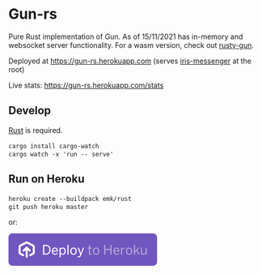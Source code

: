 # Gun-rs

Pure Rust implementation of Gun. As of 15/11/2021 has in-memory and websocket server functionality. For a wasm version, check out [rusty-gun](https://github.com/mmalmi/rusty-gun).

Deployed at https://gun-rs.herokuapp.com (serves [iris-messenger](https://github.com/irislib/iris-messenger) at the root)

Live stats: https://gun-rs.herokuapp.com/stats

## Develop
[Rust](https://doc.rust-lang.org/book/ch01-01-installation.html) is required.

```
cargo install cargo-watch
cargo watch -x 'run -- serve'
```

## Run on Heroku
```
heroku create --buildpack emk/rust
git push heroku master
```

or:

[![Deploy](assets/herokubutton.svg)](https://heroku.com/deploy?template=https://github.com/mmalmi/rod)
